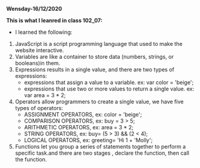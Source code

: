 **Wensday-16/12/2020**

**This is what I leanred in class 102_07:**

* I learned the following:

1. JavaScript is a script programming language that used to make the website interactive.
2. Variables are like a container to store data (numbers, strings, or booleans)in them.
3. Expressions results in a single value, and there are two types of expressions:
    * expressions that assign a value to a variable. ex: var color = 'beige';
    * expressions that use two or more values to return a single value. ex: var area = 3 * 2;
4. Operators allow programmers to create a single value, we have five types of operators:
    * ASSIGNMENT OPERATORS, ex: color = 'beige';
    * COMPARISON OPERATORS, ex: buy = 3 > 5;
    * ARITHMETIC OPERATORS, ex: area = 3 * 2;
    * STRING OPERATORS, ex: buy= (5 > 3) && (2 < 4);
    * LOGICAL OPERATORS, ex: greeting= 'Hi 1 + 'Molly';
5. Functions let you group a series of statements together to perform a specific task.and there are two stages , declare the function, then call the function.